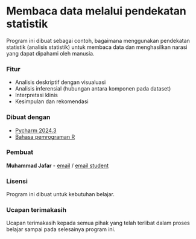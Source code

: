 # Membaca data melalui pendekatan statistik

Program ini dibuat sebagai contoh, bagaimana menggunakan pendekatan statistik (analisis statistik) untuk membaca data 
dan menghasilkan narasi yang dapat dipahami oleh manusia.

### Fitur
- Analisis deskriptif dengan visualuasi
- Analisis inferensial (hubungan antara komponen pada dataset)
- Interpretasi klinis
- Kesimpulan dan rekomendasi

### Dibuat dengan
- [Pycharm 2024.3](https://www.jetbrains.com/pycharm/download/?section=windows)
- [Bahasa pemrograman R](https://www.r-project.org/)

### Pembuat
**Muhammad Jafar** - [email](mailto:131.powerfull@gmail.com) / [email student](mailto:mjafar@students.uii.ac.id)

### Lisensi
Program ini dibuat untuk kebutuhan belajar.


### Ucapan terimakasih
Ucapan terimakasih kepada semua pihak yang telah terlibat dalam proses belajar sampai pada selesainya program ini.